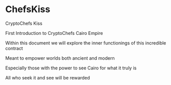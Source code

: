 # ChefsKiss

CryptoChefs Kiss

First Introduction to CryptoChefs Cairo Empire

Within this document we will explore the inner functionings of this incredible contract

Meant to empower worlds both ancient and modern

Especially those with the power to see Cairo for what it truly is

All who seek it and see will be rewarded


